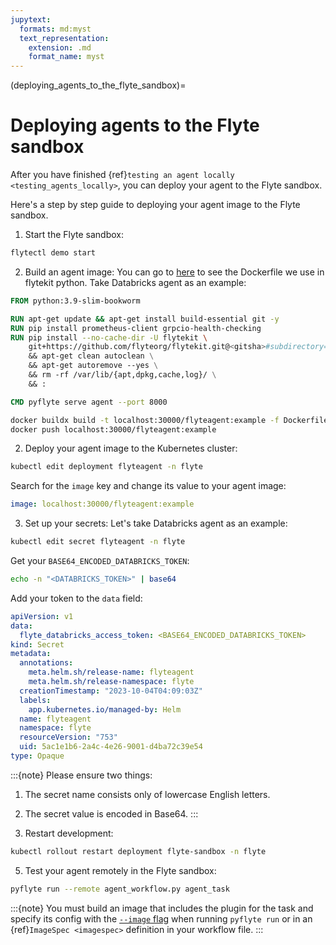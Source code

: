 ```yaml
---
jupytext:
  formats: md:myst
  text_representation:
    extension: .md
    format_name: myst
---
```


(deploying_agents_to_the_flyte_sandbox)=
# Deploying agents to the Flyte sandbox

After you have finished {ref}`testing an agent locally <testing_agents_locally>`, you can deploy your agent to the Flyte sandbox.

Here's a step by step guide to deploying your agent image to the Flyte sandbox.

1. Start the Flyte sandbox:
```bash
flytectl demo start
```

2. Build an agent image:
You can go to [here](https://github.com/flyteorg/flytekit/blob/master/Dockerfile.agent) to see the Dockerfile we use in flytekit python.
Take Databricks agent as an example:
```Dockerfile
FROM python:3.9-slim-bookworm

RUN apt-get update && apt-get install build-essential git -y
RUN pip install prometheus-client grpcio-health-checking
RUN pip install --no-cache-dir -U flytekit \
    git+https://github.com/flyteorg/flytekit.git@<gitsha>#subdirectory=plugins/flytekit-spark \
    && apt-get clean autoclean \
    && apt-get autoremove --yes \
    && rm -rf /var/lib/{apt,dpkg,cache,log}/ \
    && :

CMD pyflyte serve agent --port 8000
```
```bash
docker buildx build -t localhost:30000/flyteagent:example -f Dockerfile.agent . --load
docker push localhost:30000/flyteagent:example
```

2. Deploy your agent image to the Kubernetes cluster:
```bash
kubectl edit deployment flyteagent -n flyte
```
Search for the `image` key and change its value to your agent image:
```yaml
image: localhost:30000/flyteagent:example
```

3. Set up your secrets:
Let's take Databricks agent as an example:
```bash
kubectl edit secret flyteagent -n flyte
```
Get your `BASE64_ENCODED_DATABRICKS_TOKEN`:
```bash
echo -n "<DATABRICKS_TOKEN>" | base64
```
Add your token to the `data` field:
```yaml
apiVersion: v1
data:
  flyte_databricks_access_token: <BASE64_ENCODED_DATABRICKS_TOKEN>
kind: Secret
metadata:
  annotations:
    meta.helm.sh/release-name: flyteagent
    meta.helm.sh/release-namespace: flyte
  creationTimestamp: "2023-10-04T04:09:03Z"
  labels:
    app.kubernetes.io/managed-by: Helm
  name: flyteagent
  namespace: flyte
  resourceVersion: "753"
  uid: 5ac1e1b6-2a4c-4e26-9001-d4ba72c39e54
type: Opaque
```
:::{note}
Please ensure two things:
1. The secret name consists only of lowercase English letters.
2. The secret value is encoded in Base64.
:::

4. Restart development:
```bash
kubectl rollout restart deployment flyte-sandbox -n flyte
```

5. Test your agent remotely in the Flyte sandbox:
```bash
pyflyte run --remote agent_workflow.py agent_task
```

:::{note}
You must build an image that includes the plugin for the task and specify its config with the [`--image` flag](https://docs.flyte.org/en/latest/api/flytekit/pyflyte.html#cmdoption-pyflyte-run-i) when running `pyflyte run` or in an {ref}`ImageSpec <imagespec>` definition in your workflow file.
:::